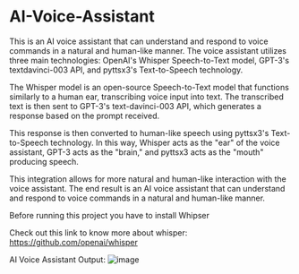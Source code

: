 # AI-Voice-Assistant

This is an AI voice assistant that can understand and respond to voice commands in a natural and human-like manner. The voice assistant utilizes three main technologies: OpenAI's Whisper Speech-to-Text model, GPT-3's textdavinci-003 API, and pyttsx3's Text-to-Speech technology. 

The Whisper model is an open-source Speech-to-Text model that functions similarly to a human ear, transcribing voice input into text. The transcribed text is then sent to GPT-3's text-davinci-003 API, which generates a response based on the prompt received. 

This response is then converted to human-like speech using pyttsx3's Text-to-Speech technology. In this way, Whisper acts as the "ear" of the voice assistant, GPT-3 acts as the "brain," and pyttsx3 acts as the "mouth" producing speech. 

This integration allows for more natural and human-like interaction with the voice assistant. The end result is an AI voice assistant that can understand and respond to voice commands in a natural and human-like manner.

Before running this project you have to install Whipser

Check out this link to know more about whisper: https://github.com/openai/whisper

AI Voice Assistant Output:
![image](https://user-images.githubusercontent.com/17050759/215777124-0cb0aa1e-40b7-4222-a9f1-ff690a6fd691.png)
